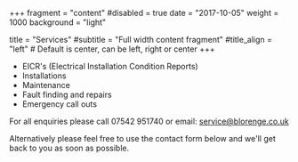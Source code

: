 +++
fragment = "content"
#disabled = true
date = "2017-10-05"
weight = 1000
background = "light"

title = "Services"
#subtitle = "Full width content fragment"
#title_align = "left" # Default is center, can be left, right or center
+++


 - EICR's (Electrical Installation Condition Reports)
 - Installations
 - Maintenance
 - Fault finding and repairs
 - Emergency call outs

For all enquiries please call 07542 951740 or email: service@blorenge.co.uk

Alternatively please feel free to use the contact form below and we'll get back to you as soon as possible.


